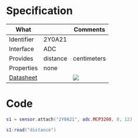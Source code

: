 # Specification

| What         |             | Comments                   |
|--------------|-------------|----------------------------|
| Identifier   | 2Y0A21      |                            |
| Interface    | ADC         |                            |
| Provides     | distance    | centimeters                |
| Properties   | none        |                            |
| [Datasheet](http://www.socle-tech.com/doc/IC%20Channel%20Product/Sensors/Distance%20Measuring%20Sensor/Analog%20Output/gp2y0a21yk_e.pdf)    |             | ![](http://git.whitecatboard.org/GP2Y0A21YK.jpg)                           |


# Code

```lua
s1 = sensor.attach("2Y0A21", adc.MCP3208, 0, 12)

s1:read("distance")
```